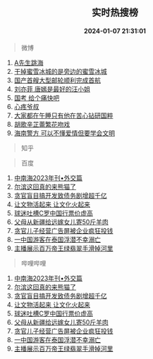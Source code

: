 <div align="center"><h2>实时热搜榜</h2><h4>2024-01-07 21:31:01</h4></div>

> 微博  

1. [A先生跳海](https://s.weibo.com/weibo?q=A%E5%85%88%E7%94%9F%E8%B7%B3%E6%B5%B7&t=31&band_rank=1&Refer=top)<br />
2. [干掉蜜雪冰城的是旁边的蜜雪冰城](https://s.weibo.com/weibo?q=%23%E5%B9%B2%E6%8E%89%E8%9C%9C%E9%9B%AA%E5%86%B0%E5%9F%8E%E7%9A%84%E6%98%AF%E6%97%81%E8%BE%B9%E7%9A%84%E8%9C%9C%E9%9B%AA%E5%86%B0%E5%9F%8E%23&t=31&band_rank=2&Refer=top)<br />
3. [国产首艘大型邮轮顺利完成首航](https://s.weibo.com/weibo?q=%23%E5%9B%BD%E4%BA%A7%E9%A6%96%E8%89%98%E5%A4%A7%E5%9E%8B%E9%82%AE%E8%BD%AE%E9%A1%BA%E5%88%A9%E5%AE%8C%E6%88%90%E9%A6%96%E8%88%AA%23&t=31&band_rank=3&Refer=top)<br />
4. [刘亦菲 唐嫣是最好的汪小姐](https://s.weibo.com/weibo?q=%E5%88%98%E4%BA%A6%E8%8F%B2%20%E5%94%90%E5%AB%A3%E6%98%AF%E6%9C%80%E5%A5%BD%E7%9A%84%E6%B1%AA%E5%B0%8F%E5%A7%90&t=31&band_rank=4&Refer=top)<br />
5. [国考 给个痛快吧](https://s.weibo.com/weibo?q=%E5%9B%BD%E8%80%83%20%E7%BB%99%E4%B8%AA%E7%97%9B%E5%BF%AB%E5%90%A7&t=31&band_rank=5&Refer=top)<br />
6. [心疼爷叔](https://s.weibo.com/weibo?q=%E5%BF%83%E7%96%BC%E7%88%B7%E5%8F%94&t=31&band_rank=6&Refer=top)<br />
7. [大家都在午睡只有他在苦心钻研国粹](https://s.weibo.com/weibo?q=%23%E5%A4%A7%E5%AE%B6%E9%83%BD%E5%9C%A8%E5%8D%88%E7%9D%A1%E5%8F%AA%E6%9C%89%E4%BB%96%E5%9C%A8%E8%8B%A6%E5%BF%83%E9%92%BB%E7%A0%94%E5%9B%BD%E7%B2%B9%23&t=31&band_rank=7&Refer=top)<br />
8. [胡歌辛芷蕾繁花吻戏](https://s.weibo.com/weibo?q=%23%E8%83%A1%E6%AD%8C%E8%BE%9B%E8%8A%B7%E8%95%BE%E7%B9%81%E8%8A%B1%E5%90%BB%E6%88%8F%23&t=31&band_rank=8&Refer=top)<br />
9. [海南警方 可以不懂爱情但要学会文明](https://s.weibo.com/weibo?q=%E6%B5%B7%E5%8D%97%E8%AD%A6%E6%96%B9%20%E5%8F%AF%E4%BB%A5%E4%B8%8D%E6%87%82%E7%88%B1%E6%83%85%E4%BD%86%E8%A6%81%E5%AD%A6%E4%BC%9A%E6%96%87%E6%98%8E&t=31&band_rank=9&Refer=top)<br />

> 知乎  


> 百度  

1. [中南海2023年刊•外交篇](https://www.baidu.com/s?wd=%E4%B8%AD%E5%8D%97%E6%B5%B72023%E5%B9%B4%E5%88%8A%E2%80%A2%E5%A4%96%E4%BA%A4%E7%AF%87&sa=fyb_news&rsv_dl=fyb_news)<br />
2. [尔滨这回真的来熊猫了](https://www.baidu.com/s?wd=%E5%B0%94%E6%BB%A8%E8%BF%99%E5%9B%9E%E7%9C%9F%E7%9A%84%E6%9D%A5%E7%86%8A%E7%8C%AB%E4%BA%86&sa=fyb_news&rsv_dl=fyb_news)<br />
3. [贪官盲目搞开发致债务剧增超千亿](https://www.baidu.com/s?wd=%E8%B4%AA%E5%AE%98%E7%9B%B2%E7%9B%AE%E6%90%9E%E5%BC%80%E5%8F%91%E8%87%B4%E5%80%BA%E5%8A%A1%E5%89%A7%E5%A2%9E%E8%B6%85%E5%8D%83%E4%BA%BF&sa=fyb_news&rsv_dl=fyb_news)<br />
4. [让文物活起来 让文化火起来](https://www.baidu.com/s?wd=%E8%AE%A9%E6%96%87%E7%89%A9%E6%B4%BB%E8%B5%B7%E6%9D%A5+%E8%AE%A9%E6%96%87%E5%8C%96%E7%81%AB%E8%B5%B7%E6%9D%A5&sa=fyb_news&rsv_dl=fyb_news)<br />
5. [球迷吐槽C罗中国行票价虚高](https://www.baidu.com/s?wd=%E7%90%83%E8%BF%B7%E5%90%90%E6%A7%BDC%E7%BD%97%E4%B8%AD%E5%9B%BD%E8%A1%8C%E7%A5%A8%E4%BB%B7%E8%99%9A%E9%AB%98&sa=fyb_news&rsv_dl=fyb_news)<br />
6. [父母从新疆给远嫁女儿寄50斤羊肉](https://www.baidu.com/s?wd=%E7%88%B6%E6%AF%8D%E4%BB%8E%E6%96%B0%E7%96%86%E7%BB%99%E8%BF%9C%E5%AB%81%E5%A5%B3%E5%84%BF%E5%AF%8450%E6%96%A4%E7%BE%8A%E8%82%89&sa=fyb_news&rsv_dl=fyb_news)<br />
7. [贪官儿子经营广告屏被企业疯狂投钱](https://www.baidu.com/s?wd=%E8%B4%AA%E5%AE%98%E5%84%BF%E5%AD%90%E7%BB%8F%E8%90%A5%E5%B9%BF%E5%91%8A%E5%B1%8F%E8%A2%AB%E4%BC%81%E4%B8%9A%E7%96%AF%E7%8B%82%E6%8A%95%E9%92%B1&sa=fyb_news&rsv_dl=fyb_news)<br />
8. [一中国游客在泰国浮潜不幸溺亡](https://www.baidu.com/s?wd=%E4%B8%80%E4%B8%AD%E5%9B%BD%E6%B8%B8%E5%AE%A2%E5%9C%A8%E6%B3%B0%E5%9B%BD%E6%B5%AE%E6%BD%9C%E4%B8%8D%E5%B9%B8%E6%BA%BA%E4%BA%A1&sa=fyb_news&rsv_dl=fyb_news)<br />
9. [主播展示百万帝王绿翡翠手滑掉河里](https://www.baidu.com/s?wd=%E4%B8%BB%E6%92%AD%E5%B1%95%E7%A4%BA%E7%99%BE%E4%B8%87%E5%B8%9D%E7%8E%8B%E7%BB%BF%E7%BF%A1%E7%BF%A0%E6%89%8B%E6%BB%91%E6%8E%89%E6%B2%B3%E9%87%8C&sa=fyb_news&rsv_dl=fyb_news)<br />

> 哔哩哔哩  

1. [中南海2023年刊•外交篇](https://www.baidu.com/s?wd=%E4%B8%AD%E5%8D%97%E6%B5%B72023%E5%B9%B4%E5%88%8A%E2%80%A2%E5%A4%96%E4%BA%A4%E7%AF%87&sa=fyb_news&rsv_dl=fyb_news)<br />
2. [尔滨这回真的来熊猫了](https://www.baidu.com/s?wd=%E5%B0%94%E6%BB%A8%E8%BF%99%E5%9B%9E%E7%9C%9F%E7%9A%84%E6%9D%A5%E7%86%8A%E7%8C%AB%E4%BA%86&sa=fyb_news&rsv_dl=fyb_news)<br />
3. [贪官盲目搞开发致债务剧增超千亿](https://www.baidu.com/s?wd=%E8%B4%AA%E5%AE%98%E7%9B%B2%E7%9B%AE%E6%90%9E%E5%BC%80%E5%8F%91%E8%87%B4%E5%80%BA%E5%8A%A1%E5%89%A7%E5%A2%9E%E8%B6%85%E5%8D%83%E4%BA%BF&sa=fyb_news&rsv_dl=fyb_news)<br />
4. [让文物活起来 让文化火起来](https://www.baidu.com/s?wd=%E8%AE%A9%E6%96%87%E7%89%A9%E6%B4%BB%E8%B5%B7%E6%9D%A5+%E8%AE%A9%E6%96%87%E5%8C%96%E7%81%AB%E8%B5%B7%E6%9D%A5&sa=fyb_news&rsv_dl=fyb_news)<br />
5. [球迷吐槽C罗中国行票价虚高](https://www.baidu.com/s?wd=%E7%90%83%E8%BF%B7%E5%90%90%E6%A7%BDC%E7%BD%97%E4%B8%AD%E5%9B%BD%E8%A1%8C%E7%A5%A8%E4%BB%B7%E8%99%9A%E9%AB%98&sa=fyb_news&rsv_dl=fyb_news)<br />
6. [父母从新疆给远嫁女儿寄50斤羊肉](https://www.baidu.com/s?wd=%E7%88%B6%E6%AF%8D%E4%BB%8E%E6%96%B0%E7%96%86%E7%BB%99%E8%BF%9C%E5%AB%81%E5%A5%B3%E5%84%BF%E5%AF%8450%E6%96%A4%E7%BE%8A%E8%82%89&sa=fyb_news&rsv_dl=fyb_news)<br />
7. [贪官儿子经营广告屏被企业疯狂投钱](https://www.baidu.com/s?wd=%E8%B4%AA%E5%AE%98%E5%84%BF%E5%AD%90%E7%BB%8F%E8%90%A5%E5%B9%BF%E5%91%8A%E5%B1%8F%E8%A2%AB%E4%BC%81%E4%B8%9A%E7%96%AF%E7%8B%82%E6%8A%95%E9%92%B1&sa=fyb_news&rsv_dl=fyb_news)<br />
8. [一中国游客在泰国浮潜不幸溺亡](https://www.baidu.com/s?wd=%E4%B8%80%E4%B8%AD%E5%9B%BD%E6%B8%B8%E5%AE%A2%E5%9C%A8%E6%B3%B0%E5%9B%BD%E6%B5%AE%E6%BD%9C%E4%B8%8D%E5%B9%B8%E6%BA%BA%E4%BA%A1&sa=fyb_news&rsv_dl=fyb_news)<br />
9. [主播展示百万帝王绿翡翠手滑掉河里](https://www.baidu.com/s?wd=%E4%B8%BB%E6%92%AD%E5%B1%95%E7%A4%BA%E7%99%BE%E4%B8%87%E5%B8%9D%E7%8E%8B%E7%BB%BF%E7%BF%A1%E7%BF%A0%E6%89%8B%E6%BB%91%E6%8E%89%E6%B2%B3%E9%87%8C&sa=fyb_news&rsv_dl=fyb_news)<br />
